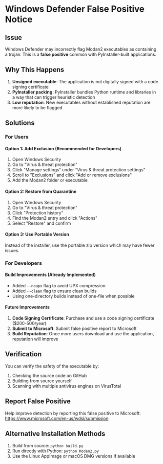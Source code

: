 # Windows Defender False Positive Notice

## Issue
Windows Defender may incorrectly flag Modan2 executables as containing a trojan. This is a **false positive** common with PyInstaller-built applications.

## Why This Happens
1. **Unsigned executable**: The application is not digitally signed with a code signing certificate
2. **PyInstaller packing**: PyInstaller bundles Python runtime and libraries in a way that can trigger heuristic detection
3. **Low reputation**: New executables without established reputation are more likely to be flagged

## Solutions

### For Users

#### Option 1: Add Exclusion (Recommended for Developers)
1. Open Windows Security
2. Go to "Virus & threat protection"
3. Click "Manage settings" under "Virus & threat protection settings"
4. Scroll to "Exclusions" and click "Add or remove exclusions"
5. Add the Modan2 folder or executable

#### Option 2: Restore from Quarantine
1. Open Windows Security
2. Go to "Virus & threat protection"
3. Click "Protection history"
4. Find the Modan2 entry and click "Actions"
5. Select "Restore" and confirm

#### Option 3: Use Portable Version
Instead of the installer, use the portable zip version which may have fewer issues.

### For Developers

#### Build Improvements (Already Implemented)
- Added `--noupx` flag to avoid UPX compression
- Added `--clean` flag to ensure clean builds
- Using one-directory builds instead of one-file when possible

#### Future Improvements
1. **Code Signing Certificate**: Purchase and use a code signing certificate ($200-500/year)
2. **Submit to Microsoft**: Submit false positive report to Microsoft
3. **Build Reputation**: Once more users download and use the application, reputation will improve

## Verification
You can verify the safety of the executable by:
1. Checking the source code on GitHub
2. Building from source yourself
3. Scanning with multiple antivirus engines on VirusTotal

## Report False Positive
Help improve detection by reporting this false positive to Microsoft:
https://www.microsoft.com/en-us/wdsi/submission

## Alternative Installation Methods
1. Build from source: `python build.py`
2. Run directly with Python: `python Modan2.py`
3. Use the Linux AppImage or macOS DMG versions if available